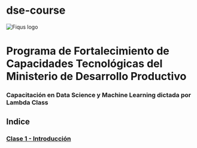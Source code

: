 # dse-course
![Fiqus logo](https://fiqus.coop/wp-content/themes/fiqustheme/img/fiquscontacto.png)


# Programa de Fortalecimiento de Capacidades Tecnológicas del Ministerio de Desarrollo Productivo


### Capacitación en Data Science y Machine Learning dictada por Lambda Class


## Indice

### [Clase 1 - Introducción](https://htmlpreview.github.io/?https://github.com/fiqus/dse-course/blob/master/Clase-1/Clase-1.html)
